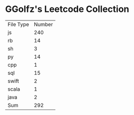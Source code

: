 # GGolfz's Leetcode Collection

<table><tr><td>File Type</td><td>Number</td></tr><tr><td>js</td><td>240</td></tr><tr><td>rb</td><td>14</td></tr><tr><td>sh</td><td>3</td></tr><tr><td>py</td><td>14</td></tr><tr><td>cpp</td><td>1</td></tr><tr><td>sql</td><td>15</td></tr><tr><td>swift</td><td>2</td></tr><tr><td>scala</td><td>1</td></tr><tr><td>java</td><td>2</td></tr><tr><td>Sum</td><td>292</td></tr></table>